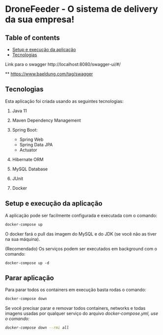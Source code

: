 # DroneFeeder - O sistema de delivery da sua empresa!

## Table of contents
* [Setup e execução da aplicação](#setup-e-execução-da-aplicação)
* [Tecnologias](#tecnologias)

Link para o swagger
http://localhost:8080/swagger-ui/#/

** https://www.baeldung.com/tag/swagger

## Tecnologias
Esta aplicação foi criada usando as seguintes tecnologias:

1. Java 11
2. Maven Dependency Management
3. Spring Boot:

    + Spring Web
    + Spring Data JPA
    + Actuator

4. Hibernate ORM
5. MySQL Database
6. JUnit
7. Docker

## Setup e execução da aplicação
A aplicação pode ser facilmente configurada e executada com o comando:
```bash
docker-compose up
```

O docker fará o pull das imagem do MySQL e do JDK (se você não as tiver na sua máquina).

(Recomendado) Os serviços podem ser executados em background com o comando:
```bach
docker-compose up -d
```

## Parar aplicação
Para parar todos os containers em execução basta rodas o comando:
```bash
docker-compose down
````

Se você precisar parar e removar todos containers, networks e todas imagens usadas por qualquer serviço do arquivo <em>docker-compose.yml</eml>, use o comando:
```bash
docker-compose down --rmi all
```
